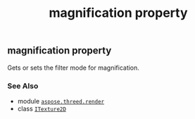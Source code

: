 ﻿---
title: magnification property
second_title: Aspose.3D for Python via .NET API References
description: 
type: docs
weight: 80
url: /python-net/aspose.threed.render/itexture2d/magnification/
is_root: false
---

## magnification property


Gets or sets the filter mode for magnification.

### See Also
* module [`aspose.threed.render`](../../)
* class [`ITexture2D`](/3d/python-net/aspose.threed.render/itexture2d)
